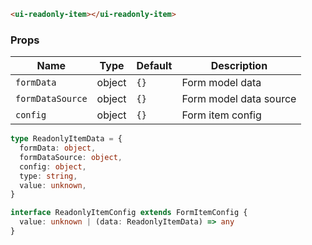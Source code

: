 ```html
<ui-readonly-item></ui-readonly-item>
```

### Props

| Name             | Type   | Default | Description            |
| ---------------- | ------ | ------- | ---------------------- |
| `formData`       | object | `{}`    | Form model data        |
| `formDataSource` | object | `{}`    | Form model data source |
| `config`         | object | `{}`    | Form item config       |

```ts
type ReadonlyItemData = {
  formData: object,
  formDataSource: object,
  config: object,
  type: string,
  value: unknown,
}

interface ReadonlyItemConfig extends FormItemConfig {
  value: unknown | (data: ReadonlyItemData) => any
}
```

